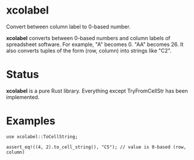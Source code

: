 # xcolabel

Convert between column label to 0-based number.

**xcolabel** converts between 0-based numbers and column labels of spreadsheet software.
For example, "A" becomes 0. "AA" becomes 26.
It also converts tuples of the form (row, column) into strings like "C2".

# Status
**xcolabel** is a pure Rust library.
Everything except TryFromCellStr has been implemented.

# Examples
```
use xcolabel::ToCellString;

assert_eq!((4, 2).to_cell_string(), "C5"); // value is 0-based (row, column)
```

